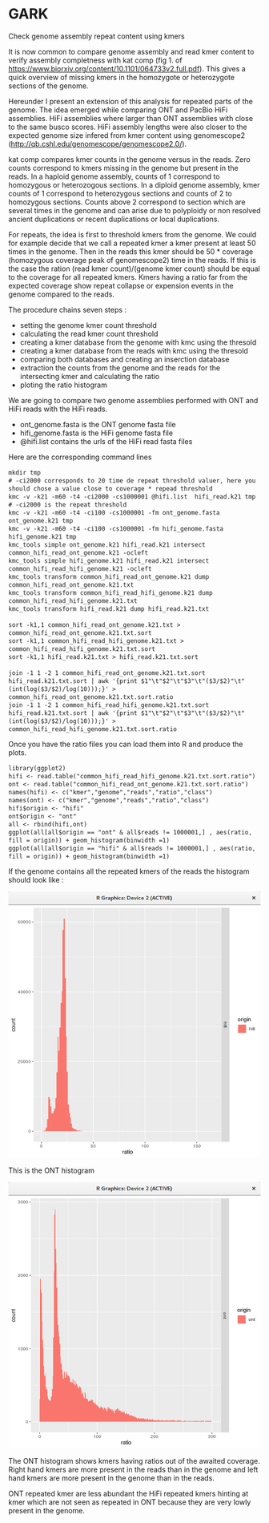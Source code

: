 # GARK
Check genome assembly repeat content using kmers

It is now common to compare genome assembly and read kmer content to verify assembly completness with kat comp (fig 1. of https://www.biorxiv.org/content/10.1101/064733v2.full.pdf). This gives a quick overview of missing kmers in the homozygote or heterozygote sections of the genome. 

Hereunder I present an extension of this analysis for repeated parts of the genome. The idea emerged while comparing ONT and PacBio HiFi assemblies. HiFi assemblies where larger than ONT assemblies with close to the same busco scores. HiFi assembly lengths were also closer to the expected genome size infered from kmer content using genomescope2 (http://qb.cshl.edu/genomescope/genomescope2.0/). 

kat comp compares kmer counts in the genome versus in the reads. Zero counts correspond to kmers missing in the genome but present in the reads. In a haploid genome assembly, counts of 1 correspond to homozygous or heterozogous sections. In a diploid genome assembly, kmer counts of 1 correspond to heterozygous sections and counts of 2 to homozygous sections. Counts above 2 correspond to section which are several times in the genome and can arise due to polyploidy or non resolved ancient duplications or recent duplications or local duplications. 

For repeats, the idea is first to threshold kmers from the genome. We could for example decide that we call a repeated kmer a kmer present at least 50 times in the genome. Then in the reads this kmer should be 50 * coverage (homozygous coverage peak of genomescope2) time in the reads. If this is the case the ration (read kmer count)/(genome kmer count) should be equal to the coverage for all repeated kmers. Kmers having a ratio far from the expected coverage show repeat collapse or expension events in the genome compared to the reads. 

The procedure chains seven steps :
- setting the genome kmer count threshold
- calculating the read kmer count threshold
- creating a kmer database from the genome with kmc using the thresold
- creating a kmer database from the reads with kmc using the thresold
- comparing both databases and creating an inserction database
- extraction the counts from the genome and the reads for the intersecting kmer and calculating the ratio
- ploting the ratio histogram 

We are going to compare two genome assemblies performed with ONT and HiFi reads with the HiFi reads.
- ont_genome.fasta is the ONT genome fasta file
- hifi_genome.fasta is the HiFi genome fasta file
- @hifi.list contains the urls of the HiFi read fasta files

Here are the corresponding command lines

```
mkdir tmp
# -ci2000 corresponds to 20 time de repeat threshold valuer, here you should chose a value close to coverage * repead threshold
kmc -v -k21 -m60 -t4 -ci2000 -cs1000001 @hifi.list  hifi_read.k21 tmp
# -ci2000 is the repeat threshold 
kmc -v -k21 -m60 -t4 -ci100 -cs1000001 -fm ont_genome.fasta ont_genome.k21 tmp
kmc -v -k21 -m60 -t4 -ci100 -cs1000001 -fm hifi_genome.fasta hifi_genome.k21 tmp
kmc_tools simple ont_genome.k21 hifi_read.k21 intersect common_hifi_read_ont_genome.k21 -ocleft
kmc_tools simple hifi_genome.k21 hifi_read.k21 intersect common_hifi_read_hifi_genome.k21 -ocleft
kmc_tools transform common_hifi_read_ont_genome.k21 dump common_hifi_read_ont_genome.k21.txt
kmc_tools transform common_hifi_read_hifi_genome.k21 dump common_hifi_read_hifi_genome.k21.txt
kmc_tools transform hifi_read.k21 dump hifi_read.k21.txt

sort -k1,1 common_hifi_read_ont_genome.k21.txt > common_hifi_read_ont_genome.k21.txt.sort
sort -k1,1 common_hifi_read_hifi_genome.k21.txt > common_hifi_read_hifi_genome.k21.txt.sort
sort -k1,1 hifi_read.k21.txt > hifi_read.k21.txt.sort

join -1 1 -2 1 common_hifi_read_ont_genome.k21.txt.sort hifi_read.k21.txt.sort | awk '{print $1"\t"$2"\t"$3"\t"($3/$2)"\t"(int(log($3/$2)/log(10)));}' > common_hifi_read_ont_genome.k21.txt.sort.ratio
join -1 1 -2 1 common_hifi_read_hifi_genome.k21.txt.sort hifi_read.k21.txt.sort | awk '{print $1"\t"$2"\t"$3"\t"($3/$2)"\t"(int(log($3/$2)/log(10)));}' > common_hifi_read_hifi_genome.k21.txt.sort.ratio
```

Once you have the ratio files you can load them into R and produce the plots.
```
library(ggplot2)
hifi <- read.table("common_hifi_read_hifi_genome.k21.txt.sort.ratio")
ont <- read.table("common_hifi_read_ont_genome.k21.txt.sort.ratio")
names(hifi) <- c("kmer","genome","reads","ratio","class")
names(ont) <- c("kmer","genome","reads","ratio","class")
hifi$origin <- "hifi"
ont$origin <- "ont"
all <- rbind(hifi,ont)
ggplot(all[all$origin == "ont" & all$reads != 1000001,] , aes(ratio, fill = origin)) + geom_histogram(binwidth =1) 
ggplot(all[all$origin == "hifi" & all$reads != 1000001,] , aes(ratio, fill = origin)) + geom_histogram(binwidth =1)
```

If the genome contains all the repeated kmers of the reads the histogram should look like :

![HiFi image](https://github.com/chklopp/GARK/blob/feaeedc946eecbaf82b5511be213f24a528b5fbd/HiFi.png)

This is the ONT histogram 

![ONT image](https://github.com/chklopp/GARK/blob/feaeedc946eecbaf82b5511be213f24a528b5fbd/ONT.png)

The ONT histogram shows kmers having ratios out of the awaited coverage. Right hand kmers are more present in the reads than in the genome and left hand kmers are more present in the genome than in the reads. 

ONT repeated kmer are less abundant the HiFi repeated kmers hinting at kmer which are not seen as repeated in ONT because they are very lowly present in the genome. 

